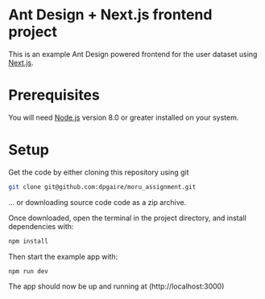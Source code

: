 # Ant Design + Next.js frontend project
This is an example Ant Design powered frontend for the user dataset using [Next.js](https://nextjs.org/docs).
# Prerequisites
You will need [Node.js](https://nodejs.org/) version 8.0 or greater installed on your system.
# Setup
Get the code by either cloning this repository using git
```bash
git clone git@github.com:dpgaire/moru_assignment.git
```
... or downloading source code code as a zip archive.

Once downloaded, open the terminal in the project directory, and install dependencies with:

```bash
npm install
```
Then start the example app with:
```bash
npm run dev
```
The app should now be up and running at (http://localhost:3000) 



